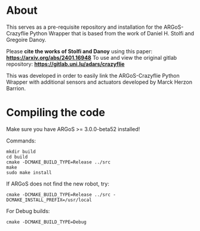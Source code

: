 # About

This serves as a pre-requisite repository and installation for the ARGoS-Crazyflie Python Wrapper that is based from the work of Daniel H. Stolfi and Gregoire Danoy.

Please **cite the works of Stolfi and Danoy** using this paper: **https://arxiv.org/abs/2401.16948**
To use and view the original gitlab repository: **https://gitlab.uni.lu/adars/crazyflie**

This was developed in order to easily link the ARGoS-Crazyflie Python Wrapper with additional sensors and actuators developed by Marck Herzon Barrion.

# Compiling the code

Make sure you have ARGoS >= 3.0.0-beta52 installed!

Commands:

```shell
mkdir build
cd build
cmake -DCMAKE_BUILD_TYPE=Release ../src
make
sudo make install
```

If ARGoS does not find the new robot, try:

```shell
cmake -DCMAKE_BUILD_TYPE=Release ../src -DCMAKE_INSTALL_PREFIX=/usr/local
```

For Debug builds:

```shell
cmake -DCMAKE_BUILD_TYPE=Debug
```
